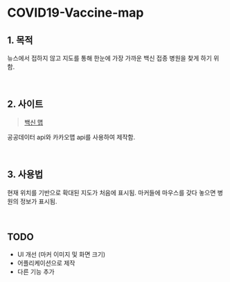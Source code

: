 # COVID19-Vaccine-map

## 1. 목적

뉴스에서 접하지 않고 지도를 통해 한눈에 가장 가까운 백신 접종 병원을 찾게 하기 위함.

<br>

## 2. 사이트

> [백신 맵](https://covid19vaccinekorea.neocities.org/)

공공데이터 api와 카카오맵 api를 사용하여 제작함.

<br>

## 3. 사용법

현재 위치를 기반으로 확대된 지도가 처음에 표시됨.
마커들에 마우스를 갖다 놓으면 병원의 정보가 표시됨.

<br>

## TODO

- UI 개선 (마커 이미지 및 화면 크기)
- 어플리케이션으로 제작
- 다른 기능 추가